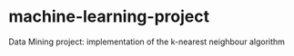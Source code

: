 # machine-learning-project
Data Mining project: implementation of the k-nearest neighbour algorithm
